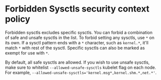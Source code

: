 # Forbidden Sysctls security context policy

Forbidden sysctls excludes specific sysctls. You can forbid a combination of safe and unsafe sysctls in the list. To forbid setting any sysctls, use `*` on its own. If a sysctl pattern ends with a `*` character, such as `kernel.*`, it'll match `*` with rest of the sysctl.  Specific sysctls can also be marked as exempt for use with `*`.

By default, all safe sysctls are allowed. If you wish to use unsafe sysctls, make sure to whitelist `--allowed-unsafe-sysctls` kubelet flag on each node. For example, `--allowed-unsafe-sysctls='kernel.msg*,kernel.shm.*,net.*'`.

